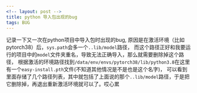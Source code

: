 ```yaml
---
<!-- layout: post -->
title: python 导入包出现的bug
tags: BUG
---
```


记录一下又一次在python项目中导入包时出现的bug, 原因是在激活环境（比如pytorch38）后，`sys.path`会多一个`..lib/model`路径，
而这个路径正好和我要运行的项目中的`model`文件夹重名，导致无法正确导入，那么就需要删除掉这个路径，
根据激活的环境路径找到`/data/env/envs/pytorch38/lib/python3.8`在这里有一个`easy-install.pth`文件(不知道其他情况是不是也是这个名字)，
可以看到里面存储了几个路径列表，其中就包括了上面说的那个`..lib/model`路径，于是把它删除掉，再退出重新激活环境就可以了。哎心累

